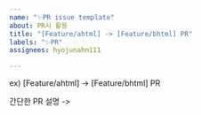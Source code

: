 ```yaml
---
name: "✨PR issue template"
about: PR시 활용
title: "[Feature/ahtml] -> [Feature/bhtml] PR"
labels: "✨PR"
assignees: hyojunahn111

---
```


ex) [Feature/ahtml] -> [Feature/bhtml] PR

간단한 PR 설명
->

